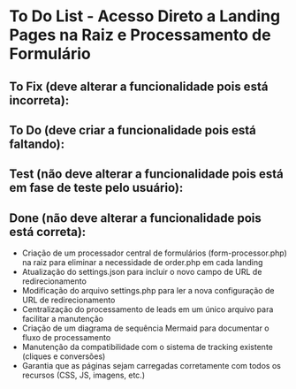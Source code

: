 # To Do List - Acesso Direto a Landing Pages na Raiz e Processamento de Formulário

## To Fix (deve alterar a funcionalidade pois está incorreta):

  
## To Do (deve criar a funcionalidade pois está faltando):


## Test (não deve alterar a funcionalidade pois está em fase de teste pelo usuário):

## Done (não deve alterar a funcionalidade pois está correta):
- Criação de um processador central de formulários (form-processor.php) na raiz para eliminar a necessidade de order.php em cada landing
- Atualização do settings.json para incluir o novo campo de URL de redirecionamento
- Modificação do arquivo settings.php para ler a nova configuração de URL de redirecionamento
- Centralização do processamento de leads em um único arquivo para facilitar a manutenção
- Criação de um diagrama de sequência Mermaid para documentar o fluxo de processamento
- Manutenção da compatibilidade com o sistema de tracking existente (cliques e conversões)
- Garantia que as páginas sejam carregadas corretamente com todos os recursos (CSS, JS, imagens, etc.)
